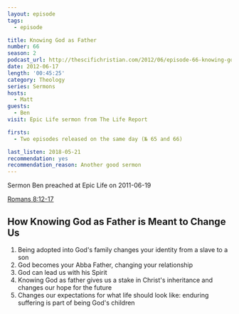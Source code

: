```yaml
---
layout: episode
tags:
  - episode

title: Knowing God as Father
number: 66
season: 2
podcast_url: http://thescifichristian.com/2012/06/episode-66-knowing-god-as-father/
date: 2012-06-17
length: '00:45:25'
category: Theology
series: Sermons
hosts:
  - Matt
guests:
  - Ben
visit: Epic Life sermon from The Life Report

firsts: 
  - Two episodes released on the same day (№ 65 and 66)

last_listen: 2018-05-21
recommendation: yes
recommendation_reason: Another good sermon
---
```


Sermon Ben preached at Epic Life on 2011-06-19

[Romans 8:12-17](https://www.biblegateway.com/passage/?search=romans+8%3A12-17&version=ESV)

## How Knowing God as Father is Meant to Change Us
1. Being adopted into God's family changes your identity from a slave to a son
2. God becomes your Abba Father, changing your relationship
3. God can lead us with his Spirit
4. Knowing God as father gives us a stake in Christ's inheritance and changes our hope for the future
5. Changes our expectations for what life should look like: enduring suffering is part of being God's children